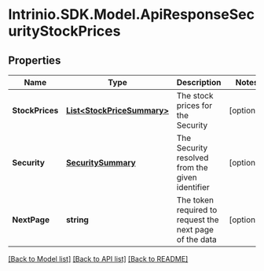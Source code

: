 # Intrinio.SDK.Model.ApiResponseSecurityStockPrices
## Properties

Name | Type | Description | Notes
------------ | ------------- | ------------- | -------------
**StockPrices** | [**List&lt;StockPriceSummary&gt;**](StockPriceSummary.md) | The stock prices for the Security | [optional] 
**Security** | [**SecuritySummary**](SecuritySummary.md) | The Security resolved from the given identifier | [optional] 
**NextPage** | **string** | The token required to request the next page of the data | [optional] 

[[Back to Model list]](../README.md#documentation-for-models) [[Back to API list]](../README.md#documentation-for-api-endpoints) [[Back to README]](../README.md)

